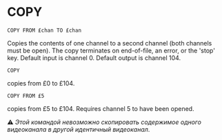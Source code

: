 # COPY

`COPY FROM £chan TO £chan`

Copies the contents of one channel to a second channel (both channels must be open). The copy terminates on end-of-file, an error, or the 'stop' key. Default input is channel 0. Default output is channel 104.

`COPY`

copies from £0 to £104.

`COPY FROM £5`

copies from £5 to £104. Requires channel 5 to have been opened.

⚠ *Этой командой невозможно скопировать содержимое одного видеоканала в другой идентичный видеоканал*.
